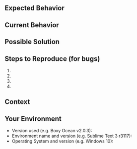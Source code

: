 <!-- BEFORE REPORTING A NEW ISSUE (FOR BUGS) -->

<!--
0. Look at https://github.com/oivva/boxy/wiki#known-issues

1. Try to restart Sublime Text

  - [macOS]   `Sublime Text -> Quit Sublime Text`
  - [Windows] `File -> Exit`
  - [Linux]   `File -> Exit`

2. Go to `Sublime Text -> Preferences -> Browse Packages ...` and remove `Boxy Theme` directory if it exists, then repeat step 1.

3. Clear your Sublime Text cache and indexes via removing these folders

  - [macOS] `~/Library/Application Support/Sublime Text 3/Cache` and `~/Library/Application Support/Sublime Text 3/Index`
  - [Windows] `%LOCALAPPDATA%\Sublime Text 3`
  - [Linux] `~/.config/sublime-text-3/Cache` and `~/.config/sublime-text-3/Index`

  then repeat step 1.
-->

<!-- Provide a general summary of the issue in the Title above -->

## Expected Behavior
<!-- If you're describing a bug, tell us what should happen -->
<!-- If you're suggesting a change/improvement, tell us how it should work -->

## Current Behavior
<!-- If describing a bug, tell us what happens instead of the expected behavior -->
<!-- If suggesting a change/improvement, explain the difference from current behavior -->

## Possible Solution
<!-- Not obligatory, but suggest a fix/reason for the bug, -->
<!-- or ideas how to implement the addition or change -->

## Steps to Reproduce (for bugs)
<!-- Provide a link to a live example, or an unambiguous set of steps to -->
<!-- reproduce this bug. -->
1.
2.
3.
4.

## Context
<!-- How has this issue affected you? What are you trying to accomplish? -->
<!-- Providing context helps us come up with a solution that is most useful in the real world -->

## Your Environment
<!-- Include as many relevant details about the environment you experienced the bug in -->
* Version used (e.g. Boxy Ocean v2.0.3):
* Environment name and version (e.g. Sublime Text 3 r3117):
* Operating System and version (e.g. Windows 10):

